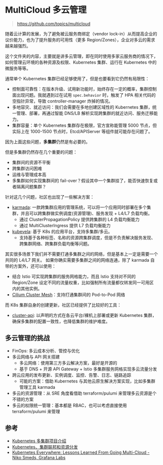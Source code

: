 # MultiCloud 多云管理

>https://github.com/topics/multicloud

随着云计算的发展，为了避免被云服务商绑定（vendor lock-in）从而提高企业的议价能力，也为了提升服务的可用性（更多 Region/Zones），企业对多云的需求越来越强烈。

这个文件夹的内容，主要就是讲多云管理，即在同时使用多家云服务商的情况下，如何管理云环境的各种资源及权限、Kubernetes 集群、运行在 Kubernetes 中的微服务等等。

通常单个 Kubernetes 集群已经足够使用了，但是也要看到它仍然有局限性：

- 控制面可靠性：在版本升级、试用新功能时，始终存在一定的概率，集群控制面出现问题。我就遇到过在试用 `spec.behavior` 时，触发了 HPA 相关代码的空指针异常，导致 controller-manager 炸掉的情况。
- 多地容灾、就近访问：我们会需要在多地创建区域性的 Kubernetes 集群，统一管理、部署，再通过智能 DNS/LB 解析实现跨集群的就近访问、服务迁移能力。
- 集群容量：单个 Kubernetes 集群存在极限，官方宣称能管理 5000 节点，但实际上在 1000-1500 节点时，Etcd/APIServer 等组件就可能存在问题了。

因为上面这些问题，**多集群**仍然是有必要的。

但是多集群仍然存在几个重要的问题：

- 集群间的资源不平衡
- 跨集群访问困难
- 运维与管理成本高
- 多集群如何实现集群间的 fail-over？假设其中一个集群挂了，能否快速恢复或者隔离问题集群？

针对这几个问题，社区也出现了一些解决方案：

- [karmada](https://github.com/karmada-io/karmada): 一款跨集群应用的管理系统，可以将一个应用同时部署在多个集群，并且可以跨集群做实例调度(资源管理)、服务发现 + L4/L7 负载均衡。
  - 通过 ClusterPropagationPolicy 提供跨集群的 L4 负载均衡能力
  - 通过 MultiClusterIngress 提供 L7 负载均衡能力
- [kubevela](https://github.com/kubevela/kubevela): 基于 K8s 的应用平台，支持多集群/多云。
  - 支持基于各种标签、名称的资源跨集群调度，但是不负责解决服务发现、跨集群网络、跨集群负载均衡等问题。

其实很多场景下我们并不需要打通多集群之间的网络，但是基本上一定是需要一个共同的 L4/L7 网关。
如果你确实需要多集群之间的网络连通，除了 karmada 自带的方案外，还可以使用：

- 结合 Istio 可实现跨集群的服务网格能力，而且 Istio 支持对不同的 Region/Zone 设定不同的流量权重，比如强制所有流量都仅转发同一可用区内的其他实例。
- [Cilium Cluster Mesh](https://docs.cilium.io/en/v1.11/gettingstarted/clustermesh/clustermesh/)：支持打通集群间的 Pod-to-Pod 网络


而 K8s 集群自身的创建更新，社区已经提供了比较好的工具：

- [cluster-api](https://github.com/kubernetes-sigs/cluster-api): 以声明的方式在各云平台/裸机上部署或更新 Kubernetes 集群，确保多集群的配置一致性，也降低集群的维护难度。
## 多云管理的挑战

- FinOps: 多云成本分析、管控与优化
- 多云网络与 API 网关搭建
  - 多云网络：使用第三方多云解决方案，最好是开源的
  - 基于 DNS + 开源 API Gateway + Istio 多集群服务网格实现多云流量分发
- 跨云应用的发布更新、实例调度、监控、告警、日志、链路追踪
  - 可能的方案：借助 Kubernetes 与其他云原生解决方案实现，比如多集群管理工具 karmada
- 多云的资源管理：从 SRE 角度看借助 terraform/pulumi 来管理多云资源是个不错的方案
- 多云的权限统一管理：基本都是 RBAC，也可以考虑直接使用 terraform/pulumi 来管理

## 参考

- [Kubernetes 多集群项目介绍](https://xinzhao.me/posts/kubernetes-multi-cluster-projects/)
- [Kubernetes、集群联邦和资源分发](https://draveness.me/kuberentes-federation/)
- [Kubernetes Everywhere: Lessons Learned From Going Multi-Cloud - Niko Smeds, Grafana Labs](https://www.youtube.com/watch?v=ZY5h8Atc14A)

